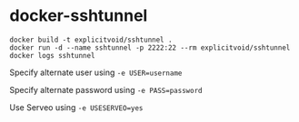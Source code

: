# docker-sshtunnel

```
docker build -t explicitvoid/sshtunnel .
docker run -d --name sshtunnel -p 2222:22 --rm explicitvoid/sshtunnel
docker logs sshtunnel
```
Specify alternate user using `-e USER=username`

Specify alternate password using `-e PASS=password`

Use Serveo using `-e USESERVEO=yes`
